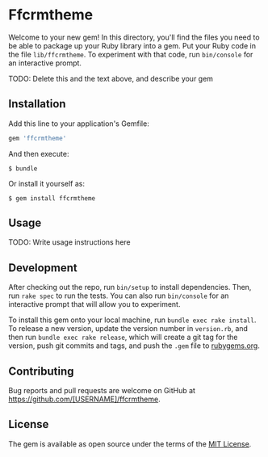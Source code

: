 # Ffcrmtheme

Welcome to your new gem! In this directory, you'll find the files you need to be able to package up your Ruby library into a gem. Put your Ruby code in the file `lib/ffcrmtheme`. To experiment with that code, run `bin/console` for an interactive prompt.

TODO: Delete this and the text above, and describe your gem

## Installation

Add this line to your application's Gemfile:

```ruby
gem 'ffcrmtheme'
```

And then execute:

    $ bundle

Or install it yourself as:

    $ gem install ffcrmtheme

## Usage

TODO: Write usage instructions here

## Development

After checking out the repo, run `bin/setup` to install dependencies. Then, run `rake spec` to run the tests. You can also run `bin/console` for an interactive prompt that will allow you to experiment.

To install this gem onto your local machine, run `bundle exec rake install`. To release a new version, update the version number in `version.rb`, and then run `bundle exec rake release`, which will create a git tag for the version, push git commits and tags, and push the `.gem` file to [rubygems.org](https://rubygems.org).

## Contributing

Bug reports and pull requests are welcome on GitHub at https://github.com/[USERNAME]/ffcrmtheme.


## License

The gem is available as open source under the terms of the [MIT License](http://opensource.org/licenses/MIT).

